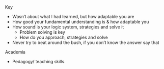 Key

-   Wasn’t about what I had learned, but how adaptable you are
-   How good your fundamental understanding is & how adaptable you
-   How sound is your logic system, strategies and solve it
    -   Problem solving is key
    -   How do you approach, strategies and solve
-   Never try to beat around the bush, if you don’t know the answer say that

Academia

-   Pedagogy/ teaching skills
